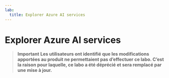 ```yaml
---
lab:
  title: Explorer Azure AI services
---
```


# Explorer Azure AI services

> **Important**
> **Les utilisateurs ont identifié que les modifications apportées au produit ne permettaient pas d’effectuer ce labo. C’est la raison pour laquelle, ce labo a été déprécié et sera remplacé par une mise à jour.**

